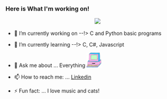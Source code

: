 ### Here is What I'm working on! 

<!-- <img src="https://www.freepik.com/premium-vector/mobile-app-development-background_5546916.htm#page=4&query=code&position=30"> -->
<!-- <img src="/images/612.jpg" > --> 

<div align="center">
<img src="/Images/MOSHED-2021-5-5-15-53-22.gif" >
</div>


- 🔭 I’m currently working on --!> C  and Python basic programs

- 🌱 I’m currently learning --!> C, C#, Javascript 
- 💬 Ask me about ... Everything <img src="/Images/giphy.gif" width="40" height="40" />
- 📫 How to reach me: ... [Linkedin](https://www.linkedin.com/in/raimundo-gallino-bb60671b6/)
- ⚡ Fun fact: ... I love music and cats!

